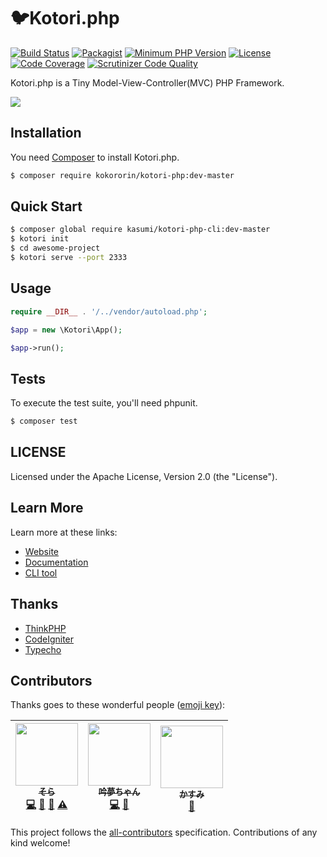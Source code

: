 # 🐦Kotori.php

[![Build Status](https://api.travis-ci.org/kokororin/Kotori.php.svg)](https://travis-ci.org/kokororin/Kotori.php)
[![Packagist](https://img.shields.io/packagist/dt/kokororin/kotori-php.svg?maxAge=2592000)](https://packagist.org/packages/kokororin/kotori-php)
[![Minimum PHP Version](https://img.shields.io/badge/php-%3E%3D%205.5-8892BF.svg)](https://php.net/)
[![License](https://img.shields.io/badge/license-Apache%202-blue.svg)](https://github.com/kokororin/Kotori.php/blob/master/LICENSE)
[![Code Coverage](https://scrutinizer-ci.com/g/kokororin/Kotori.php/badges/coverage.png?b=master)](https://scrutinizer-ci.com/g/kokororin/Kotori.php/?branch=master)
[![Scrutinizer Code Quality](https://scrutinizer-ci.com/g/kokororin/Kotori.php/badges/quality-score.png?b=master)](https://scrutinizer-ci.com/g/kokororin/Kotori.php/?branch=master)

Kotori.php is a Tiny Model-View-Controller(MVC) PHP Framework.

![](https://cdn.rawgit.com/kokororin/Kotori.php/master/src/Kotori.jpg)

## Installation

You need [Composer](https://getcomposer.org/) to install Kotori.php.

```bash
$ composer require kokororin/kotori-php:dev-master
```

## Quick Start
```bash
$ composer global require kasumi/kotori-php-cli:dev-master
$ kotori init
$ cd awesome-project
$ kotori serve --port 2333
```

## Usage

```php
require __DIR__ . '/../vendor/autoload.php';

$app = new \Kotori\App();

$app->run();
```

## Tests

To execute the test suite, you'll need phpunit.

```bash
$ composer test
```

## LICENSE

Licensed under the Apache License, Version 2.0 (the "License").

## Learn More

Learn more at these links:

- [Website](https://kotori.love/archives/kotori-php-framework.html)
- [Documentation](https://github.com/kokororin/Kotori.php/wiki)
- [CLI tool](https://github.com/kasumi9863/kotori-php-cli)

## Thanks

- [ThinkPHP](https://github.com/top-think/thinkphp)
- [CodeIgniter](https://github.com/bcit-ci/CodeIgniter)
- [Typecho](https://github.com/typecho/typecho)

## Contributors

Thanks goes to these wonderful people ([emoji key](https://github.com/kentcdodds/all-contributors#emoji-key)):

<!-- ALL-CONTRIBUTORS-LIST:START - Do not remove or modify this section -->
| [<img src="https://avatars0.githubusercontent.com/u/10093992?v=4" width="100px;"/><br /><sub>そら</sub>](http://kokororin.github.io)<br />[💻](https://github.com/kokororin/Kotori.php/commits?author=kokororin "Code") [📖](https://github.com/kokororin/Kotori.php/commits?author=kokororin "Documentation") [🤔](#ideas-kokororin "Ideas, Planning, & Feedback") [⚠️](https://github.com/kokororin/Kotori.php/commits?author=kokororin "Tests") | [<img src="https://avatars0.githubusercontent.com/u/12712012?v=4" width="100px;"/><br /><sub>吟夢ちゃん</sub>](https://kirainmoe.com/)<br />[💻](https://github.com/kokororin/Kotori.php/commits?author=kirainmoe "Code") [📖](https://github.com/kokororin/Kotori.php/commits?author=kirainmoe "Documentation") | [<img src="https://avatars2.githubusercontent.com/u/10379210?v=4" width="100px;"/><br /><sub>かすみ</sub>](https://github.com/kasumi9863)<br />[🔧](#tool-kasumi9863 "Tools") |
| :---: | :---: | :---: |
<!-- ALL-CONTRIBUTORS-LIST:END -->

This project follows the [all-contributors](https://github.com/kentcdodds/all-contributors) specification. Contributions of any kind welcome!